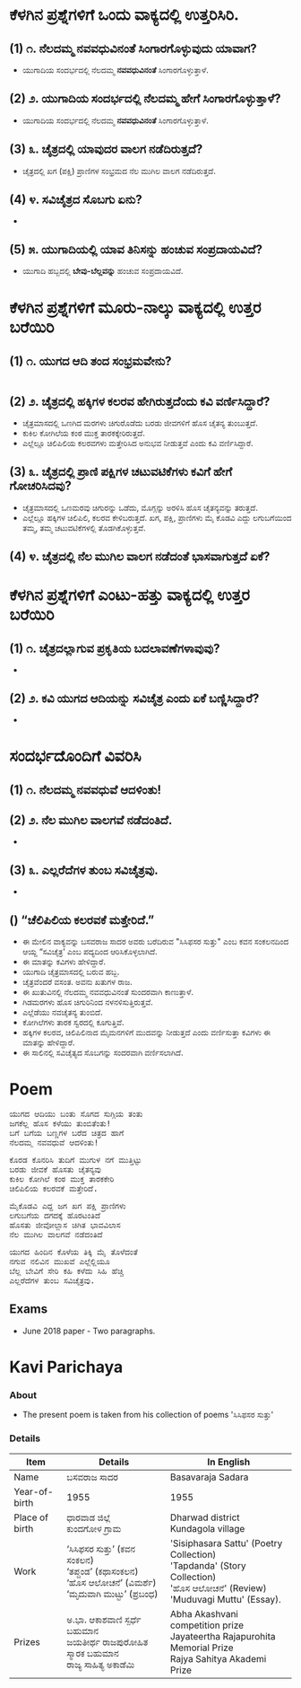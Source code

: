 # ಕೆಳಗಿನ ಪ್ರಶ್ನೆಗಳಿಗೆ ಒಂದು ವಾಕ್ಯದಲ್ಲಿ ಉತ್ತರಿಸಿರಿ.
## (1) ೧. ನೆಲದಮ್ಮ ನವವಧುವಿನಂತೆ ಸಿಂಗಾರಗೊಳ್ಳುವುದು ಯಾವಾಗ?
* ಯುಗಾದಿಯ ಸಂದರ್ಭದಲ್ಲಿ ನೆಲದಮ್ಮ **ನವವಧುವಿನಂತೆ** ಸಿಂಗಾರಗೊಳ್ಳುತ್ತಾಳೆ.

## (2) ೨. ಯುಗಾದಿಯ ಸಂದರ್ಭದಲ್ಲಿ ನೆಲದಮ್ಮ ಹೇಗೆ ಸಿಂಗಾರಗೊಳ್ಳುತ್ತಾಳೆ?
* ಯುಗಾದಿಯ ಸಂದರ್ಭದಲ್ಲಿ ನೆಲದಮ್ಮ **ನವವಧುವಿನಂತೆ** ಸಿಂಗಾರಗೊಳ್ಳುತ್ತಾಳೆ.

## (3) ೩. ಚೈತ್ರದಲ್ಲಿ ಯಾವುದರ ವಾಲಗ ನಡೆದಿರುತ್ತದೆ?
* ಚೈತ್ರದಲ್ಲಿ ಖಗ (ಪಕ್ಷಿ) ಪ್ರಾಣಿಗಳ ಸಂಭ್ರಮದ ನೆಲ ಮುಗಿಲ ವಾಲಗ ನಡೆದಿರುತ್ತದೆ.

## (4) ೪. ಸವಿಚೈತ್ರದ ಸೊಬಗು ಏನು?
*

## (5) ೫. ಯುಗಾದಿಯಲ್ಲಿ ಯಾವ ತಿನಿಸನ್ನು ಹಂಚುವ ಸಂಪ್ರದಾಯವಿದೆ?
* ಯುಗಾದಿ ಹಬ್ಬದಲ್ಲಿ **ಬೇವು-ಬೆಲ್ಲವನ್ನು** ಹಂಚುವ ಸಂಪ್ರದಾಯವಿದೆ.

# ಕೆಳಗಿನ ಪ್ರಶ್ನೆಗಳಿಗೆ ಮೂರು-ನಾಲ್ಕು ವಾಕ್ಯದಲ್ಲಿ ಉತ್ತರ ಬರೆಯಿರಿ
## (1) ೧. ಯುಗದ ಆದಿ ತಂದ ಸಂಭ್ರಮವೇನು?
<pre>
</pre>

## (2) ೨. ಚೈತ್ರದಲ್ಲಿ ಹಕ್ಕಿಗಳ ಕಲರವ ಹೇಗಿರುತ್ತದೆಂದು ಕವಿ ವರ್ಣಿಸಿದ್ದಾರೆ?
* ಚೈತ್ರಮಾಸದಲ್ಲಿ ಒಣಗಿದ ಮರಗಳು ಚಿಗುರೊಡೆದು ಬರಡು ಜೀವಗಳಿಗೆ ಹೊಸ ಚೈತನ್ಯ ತುಂಬುತ್ತದೆ.
* ಕುಕಿಲ ಕೋಗಿಲೆಯ ಕಂಠ ಮುಕ್ತ ತಾರಕಕ್ಕೇರಿರುತ್ತದೆ.
* ಎಲ್ಲೆಲ್ಲೂ ಚಿಲಿಪಿಲಿಯ ಕಲರವಗಳು ಮತ್ತೇರಿಸಿದ ಅನುಭವ ನೀಡುತ್ತವೆ ಎಂದು ಕವಿ ವರ್ಣಿಸಿದ್ದಾರೆ.

## (3) ೩. ಚೈತ್ರದಲ್ಲಿ ಪ್ರಾಣಿ ಪಕ್ಷಿಗಳ ಚಟುವಟಿಕೆಗಳು ಕವಿಗೆ ಹೇಗೆ ಗೋಚರಿಸಿದವು?
* ಚೈತ್ರಮಾಸದಲ್ಲಿ ಒಣಮರವು ಚಿಗುರನ್ನು ಒಡೆದು, ಮೊಗ್ಗನ್ನು ಅರಳಿಸಿ ಹೊಸ ಚೈತನ್ಯವನ್ನು ತರುತ್ತದೆ.
* ಎಲ್ಲೆಲ್ಲೂ ಹಕ್ಕಿಗಳ ಚಿಲಿಪಿಲಿ, ಕಲರವ ಕೇಳಿಬರುತ್ತದೆ. ಖಗ, ಪಕ್ಷಿ, ಪ್ರಾಣಿಗಳು ಮೈ ಕೊಡವಿ ಎದ್ದು ಲಗುಬಗೆಯಿಂದ ತಮ್ಮ, ತಮ್ಮ ಚಟುವಟಿಕೆಗಳಲ್ಲಿ ತೊಡಗಿಕೊಳ್ಳುತ್ತವೆ.

## (4) ೪. ಚೈತ್ರದಲ್ಲಿ ನೆಲ ಮುಗಿಲ ವಾಲಗ ನಡೆದಂತೆ ಭಾಸವಾಗುತ್ತದೆ ಏಕೆ?

# ಕೆಳಗಿನ ಪ್ರಶ್ನೆಗಳಿಗೆ ಎಂಟು-ಹತ್ತು  ವಾಕ್ಯದಲ್ಲಿ ಉತ್ತರ ಬರೆಯಿರಿ
## (1)  ೧. ಚೈತ್ರದಲ್ಲಾಗುವ ಪ್ರಕೃತಿಯ ಬದಲಾವಣೆಗಳಾವುವು?
*

## (2) ೨. ಕವಿ ಯುಗದ ಆದಿಯನ್ನು ಸವಿಚೈತ್ರ ಎಂದು ಏಕೆ ಬಣ್ಣಿಸಿದ್ದಾರೆ?
*

# ಸಂದರ್ಭದೊಂದಿಗೆ ವಿವರಿಸಿ
## (1) ೧. ನೆಲದಮ್ಮ ನವವಧುವೆ ಆದಳಿಂತು!

## (2) ೨. ನೆಲ ಮುಗಿಲ ವಾಲಗವೆ ನಡೆದಂತಿದೆ.
*

## (3) ೩. ಎಲ್ಲರೆದೆಗಳ ತುಂಬ ಸವಿಚೈತ್ರವು.
*
## () “ಚೆಲಿಪಿಲಿಯ ಕಲರವಕೆ ಮತ್ತೇರಿದೆ.”
* ಈ ಮೇಲಿನ ವಾಕ್ಯವನ್ನು ಬಸವರಾಜ ಸಾದರ ಅವರು ಬರೆದಿರುವ "ಸಿಸಿಫಸರ ಸುತ್ತು" ಎಂಬ ಕವನ ಸಂಕಲನದಿಂದ ಆಯ್ದ “ಸವಿಚೈತ್ರ' ಎಂಬ ಪದ್ಯದಿಂದ ಆರಿಸಿಕೊಳ್ಳಲಾಗಿದೆ.
* ಈ ಮಾತನ್ನು ಕವಿಗಳು ಹೇಳಿದ್ದಾರೆ.
* ಯುಗಾದಿ ಚೈತ್ರಮಾಸದಲ್ಲಿ ಬರುವ ಹಬ್ಬ.
* ಚೈತ್ರವೆಂದರೆ ವಸಂತ. ಅವನು ಖತುಗಳ ರಾಜ.
* ಈ ಖುತುವಿನಲ್ಲಿ ನೆಲದಮ್ಮ ನವವಧುವಿನಂತೆ ಸುಂದರವಾಗಿ ಕಾಣುತ್ತಾಳೆ.
* ಗಿಡಮರಗಳು ಹೊಸ ಚಿಗುರಿನಿಂದ ನಳನಳಿಸುತ್ತಿರುತ್ತವೆ.
* ಎಲ್ಲೆಡೆಯು ನವಚೈತನ್ಯ ತುಂಬಿದೆ.
* ಕೋಗಿಲೆಗಳು ತಾರಕ ಸ್ವರದಲ್ಲಿ ಕೂಗುತ್ತಿವೆ.
* ಹಕ್ಕಿಗಳ ಕಲರವ, ಚಿಲಿಪಿಲಿನಾದ ಮೈಮನಗಳಿಗೆ ಮುದವನ್ನು ನೀಡುತ್ತದೆ ಎಂದು ವರ್ಣಿಸುತ್ತಾ ಕವಿಗಳು ಈ ಮಾತನ್ನು ಹೇಳಿದ್ದಾರೆ.
* ಈ ಸಾಲಿನಲ್ಲಿ ಸವಿಚೈತ್ಯದ ಸೊಬಗನ್ನು ಸಂದರವಾಗಿ ವರ್ಣಿಸಲಾಗಿದೆ.

# Poem
<pre>
ಯುಗದ ಆದಿಯು ಬಂತು ಸೊಗದ ಸುಗ್ಗಿಯ ತಂತು
ಜಗಕೆಲ್ಲ ಹೊಸ ಕಳೆಯು ತುಂಬಿತೆಂತು!
ಬಗೆ ಬಗೆಯ ಬಣ್ಣಗಳ ಬರೆದ ಚಿತ್ರದ ಹಾಗೆ
ನೆಲದಮ್ಮ ನವವಧುವೆ ಆದಳಿಂತು!
</pre>

<pre>
ಕೊರಡ ಕೊನರಿಸಿ ತುದಿಗೆ ಮುಗುಳ ನಗೆ ಮುತ್ತಿಟ್ಟು
ಬರಡು ಜೀವಕೆ ಹೊಸತು ಚೈತನ್ಯವು
ಕುಕಿಲ ಕೋಗಿಲೆ ಕಂಠ ಮುಕ್ತ ತಾರಕಕೇರಿ
ಚಿಲಿಪಿಲಿಯ ಕಲರವಕೆ ಮತ್ತೇರಿದೆ.
</pre>

<pre>
ಮೈಕೊಡವಿ ಎದ್ದ ಜಗ ಖಗ ಪಕ್ಷಿ ಪ್ರಾಣಿಗಳು
ಲಗುಬಗೆಯ ದಗದಕ್ಕೆ ಹೊರಟಂತಿದೆ
ಹೊಸತು ಜೀವೋಲ್ಲಾಸ ಚಿಗಿತ ಭಾವವಿಲಾಸ
ನೆಲ ಮುಗಿಲ ವಾಲಗವೆ ನಡೆದಂತಿದೆ
</pre>

<pre>
ಯುಗದ ಹಿಂದಿನ ಕೊಳೆಯ ತಿಕ್ಕಿ ಮೈ ತೊಳೆದಂತೆ
ನಗುವ ನಲಿವಿನ ಮುಖವೆ ಎಲ್ಲೆಲ್ಲಿಯೂ
ಬೆಲ್ಲ ಬೇವಿಗೆ ಸೇರಿ ಕಹಿ ಕಳೆದು ಸಿಹಿ ಹೆಚ್ಚಿ
ಎಲ್ಲರೆದೆಗಳ ತುಂಬ ಸವಿಚೈತ್ರವು.</pre>
</pre>

## Exams
* June 2018 paper - Two paragraphs.

# Kavi Parichaya
### About 
* The present poem is taken from his collection of poems 'ಸಿಸಿಫಸರ ಸುತ್ತು'

### Details
|Item | Details| In English|
|-|-|-|
|Name |ಬಸವರಾಜ ಸಾದರ| Basavaraja Sadara
|Year-of-birth|1955|1955
|Place of birth|ಧಾರವಾಡ ಜಿಲ್ಲೆ <br> ಕುಂದಗೋಳ ಗ್ರಾಮ| Dharwad district <br> Kundagola village
|Work |  ‘ಸಿಸಿಫಸರ ಸುತ್ತು’ (ಕವನ ಸಂಕಲನ) <br> ‘ತಪ್ದಂಡ’ (ಕಥಾಸಂಕಲನ) <br> ‘ಹೊಸ ಆಲೋಚನೆ’ (ವಿಮರ್ಶೆ) <br> ‘ಮೃದುವಾಗಿ ಮುಟ್ಟು’ (ಪ್ರಬಂಧ) | 'Sisiphasara Sattu' (Poetry Collection) <br> 'Tapdanda' (Story Collection)<br> 'ಹೊಸ ಆಲೋಚನೆ' (Review)<br> 'Muduvagi Muttu' (Essay).
|Prizes| ಅ.ಭಾ. ಆಕಾಶವಾಣಿ ಸ್ಪರ್ಧೆ ಬಹುಮಾನ <br> ಜಯತೀರ್ಥ ರಾಜಪುರೋಹಿತ ಸ್ಮಾರಕ ಬಹುಮಾನ <br> ರಾಜ್ಯ ಸಾಹಿತ್ಯ ಅಕಾಡೆಮಿ | Abha Akashvani competition prize <br>  Jayateertha Rajapurohita Memorial Prize <br> Rajya Sahitya Akademi Prize |
